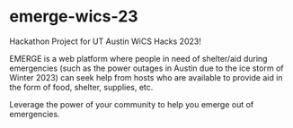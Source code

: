 # emerge-wics-23
Hackathon Project for UT Austin WiCS Hacks 2023!

EMERGE is a web platform where people in need of shelter/aid during emergencies (such as the power outages in Austin due to the ice storm of Winter 2023) can seek help from hosts who are available to provide aid in the form of food, shelter, supplies, etc.

Leverage the power of your community to help you emerge out of emergencies.

